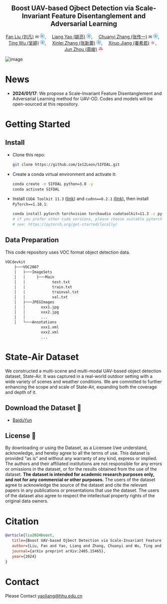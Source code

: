 

<div align="center">


## Boost UAV-based Ojbect Detection via Scale-Invariant Feature Disentanglement and Adversarial Learning

[Fan Liu (刘凡)](https://multimodality.group/author/%E5%88%98%E5%87%A1/) ✉ 
<img src="assets/hhu_logo.png" alt="Logo" width="15">, &nbsp; &nbsp;
[Liang Yao (姚亮)](https://multimodality.group/author/%E5%A7%9A%E4%BA%AE/) 
<img src="assets/hhu_logo.png" alt="Logo" width="15">, &nbsp; &nbsp; 
[Chuanyi Zhang (张传一)](https://ai.hhu.edu.cn/2023/0809/c17670a264073/page.htm) ✉ 
<img src="assets/hhu_logo.png" alt="Logo" width="15">, &nbsp; &nbsp;
[Ting Wu (吴婷)](https://multimodality.group/author/%E5%90%B4%E5%A9%B7/) 
<img src="assets/hhu_logo.png" alt="Logo" width="15">, &nbsp; &nbsp; 
[Xinlei Zhang (张新蕾)](https://multimodality.group/author/%E5%BC%A0%E6%96%B0%E8%95%BE/) 
<img src="assets/hhu_logo.png" alt="Logo" width="15">, &nbsp; &nbsp; 
[Xiruo Jiang (姜希若)](http://www.milab-nust.com/web/graduatesshow.html?id=65) 
<img src="assets/NJUST.jpg" alt="Logo" width="15">, &nbsp; &nbsp; 
[Jun Zhou (周峻)](https://experts.griffith.edu.au/7205-jun-zhou) 
<img src="assets/griffith_logo.png" alt="Logo" width="15">

</div>

![image](https://github.com/user-attachments/assets/40772e6b-bcc7-452f-8972-ced9eac93318)

# News

- **2024/01/17**: We propose a Scale-Invariant Feature Disentanglement and Adversarial Learning method for UAV-OD. Codes and models will be open-sourced at this repository.


# Getting Started

## Install

- Clone this repo:

  ```bash
  git clone https://github.com/1e12Leon/SIFDAL.git
  ```

- Create a conda virtual environment and activate it:

  ```bash
  conda create -n SIFDAL python=3.8 -y
  conda activate SIFDAL
  ```

- Install `CUDA Toolkit 11.3` ([link](https://developer.nvidia.com/cuda-11.3.0-download-archive)) and `cudnn==8.2.1` [(link)](https://developer.nvidia.com/rdp/cudnn-archive), then install `PyTorch==1.10.1`:

  ```bash
  conda install pytorch torchvision torchaudio cudatoolkit=11.3 -c pytorch -y
  # if you prefer other cuda versions, please choose suitable pytorch versions
  # see: https://pytorch.org/get-started/locally/
  ```

## Data Preparation

This code repository uses VOC format object detection data.

```
VOCdevkit
    ├───VOC2007
    │   ├───ImageSets
    │   |     ├───Main
    │   |            test.txt
    │   |            train.txt
    │   |            trainval.txt
    │   |            val.txt
    │   ├───JPEGImages
    │   │       xxx1.jpg
    │   │       xxx2.jpg
    │   │       ...
    │   └───Annotations
                xxx1.xml
                xxx2.xml
                ...
```

# State-Air Dataset 

We constructed a multi-scene and multi-modal UAV-based object detection  dataset, State-Air. It was captured in a real-world outdoor setting with a wide variety of scenes and weather conditions. We are committed to further enhancing the scope and scale of State-Air, expanding both the coverage and depth of it.

## Download the Dataset 📂

*  [BaiduYun](https://pan.baidu.com/s/1yPEJJ1se5x7tsp2I8mQTsQ?pwd=j975)

## License 🚨
By downloading or using the Dataset, as a Licensee I/we understand, acknowledge, and hereby agree to all the terms of use. This dataset is provided "as is" and without any warranty of any kind, express or implied. The authors and their affiliated institutions are not responsible for any errors or omissions in the dataset, or for the results obtained from the use of the dataset. **The dataset is intended for academic research purposes only, and not for any commercial or other purposes.** The users of the dataset agree to acknowledge the source of the dataset and cite the relevant papers in any publications or presentations that use the dataset. The users of the dataset also agree to respect the intellectual property rights of the original data owners.

# Citation

```bibtex
@article{liu2024boost,
   title={Boost UAV-based Ojbect Detection via Scale-Invariant Feature Disentanglement and Adversarial Learning}, 
   author={Liu, Fan and Yao, Liang and Zhang, Chuanyi and Wu, Ting and Zhang, Xinlei and Jiang, Xiruo and Zhou, Jun},
   journal={arXiv preprint arXiv:2405.15465},
   year={2024} 
}
```

# Contact

Please Contact yaoliang@hhu.edu.cn
